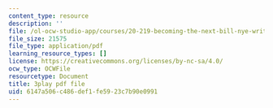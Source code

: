 ```yaml
---
content_type: resource
description: ''
file: /ol-ocw-studio-app/courses/20-219-becoming-the-next-bill-nye-writing-and-hosting-the-educational-show-january-iap-2015/6147a506c486def1fe5923c7b90e0991_YzUx6j3Qv4I.pdf
file_size: 21575
file_type: application/pdf
learning_resource_types: []
license: https://creativecommons.org/licenses/by-nc-sa/4.0/
ocw_type: OCWFile
resourcetype: Document
title: 3play pdf file
uid: 6147a506-c486-def1-fe59-23c7b90e0991
---
```

